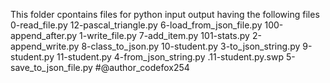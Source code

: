 This folder cpontains files for python input output having the following files 0-read_file.py       12-pascal_triangle.py   6-load_from_json_file.py
100-append_after.py  1-write_file.py         7-add_item.py
101-stats.py         2-append_write.py       8-class_to_json.py
10-student.py        3-to_json_string.py     9-student.py
11-student.py        4-from_json_string.py
.11-student.py.swp   5-save_to_json_file.py
#@author_codefox254
